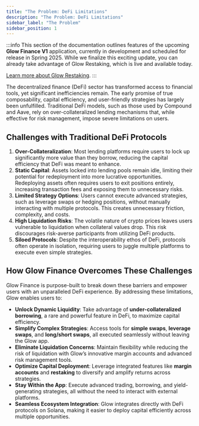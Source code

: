 ```yaml
---
title: "The Problem: DeFi Limitations"
description: "The Problem: DeFi Limitations"
sidebar_label: "The Problem"
sidebar_position: 1
---
```


:::info
This section of the documentation outlines features of the upcoming **Glow Finance V1** application, currently in development and scheduled for release in Spring 2025. While we finalize this exciting update, you can already take advantage of Glow Restaking, which is live and available today.

[Learn more about Glow Restaking](../02-LRT/overview.md).
:::

The decentralized finance (DeFi) sector has transformed access to financial tools, yet significant inefficiencies remain. The early promise of true composability, capital efficiency, and user-friendly strategies has largely been unfulfilled. Traditional DeFi models, such as those used by Compound and Aave, rely on over-collateralized lending mechanisms that, while effective for risk management, impose severe limitations on users.

## **Challenges with Traditional DeFi Protocols**

1. **Over-Collateralization**: Most lending platforms require users to lock up significantly more value than they borrow, reducing the capital efficiency that DeFi was meant to enhance.
2. **Static Capital**: Assets locked into lending pools remain idle, limiting their potential for redeployment into more lucrative opportunities. Redeploying assets often requires users to exit positions entirely, increasing transaction fees and exposing them to unnecessary risks.
3. **Limited Strategy Options**: Users cannot execute advanced strategies, such as leverage swaps or hedging positions, without manually interacting with multiple protocols. This creates unnecessary friction, complexity, and costs.
4. **High Liquidation Risks**: The volatile nature of crypto prices leaves users vulnerable to liquidation when collateral values drop. This risk discourages risk-averse participants from utilizing DeFi products.
5. **Siloed Protocols**: Despite the interoperability ethos of DeFi, protocols often operate in isolation, requiring users to juggle multiple platforms to execute even simple strategies.

## **How Glow Finance Overcomes These Challenges**

Glow Finance is purpose-built to break down these barriers and empower users with an unparalleled DeFi experience. By addressing these limitations, Glow enables users to:

- **Unlock Dynamic Liquidity**: Take advantage of **under-collateralized borrowing**, a rare and powerful feature in DeFi, to maximize capital efficiency.
- **Simplify Complex Strategies**: Access tools for **simple swaps**, **leverage swaps**, and **long/short swaps**, all executed seamlessly without leaving the Glow app.
- **Eliminate Liquidation Concerns**: Maintain flexibility while reducing the risk of liquidation with Glow’s innovative margin accounts and advanced risk management tools.
- **Optimize Capital Deployment**: Leverage integrated features like **margin accounts** and **restaking** to diversify and amplify returns across strategies.
- **Stay Within the App**: Execute advanced trading, borrowing, and yield-generating strategies, all without the need to interact with external platforms.
- **Seamless Ecosystem Integration**: Glow integrates directly with DeFi protocols on Solana, making it easier to deploy capital efficiently across multiple opportunities.
